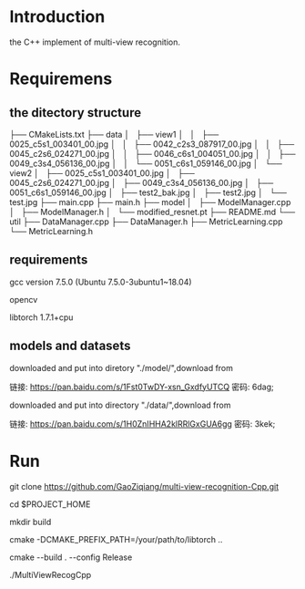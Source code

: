 # Introduction
the C++ implement of multi-view recognition.
# Requiremens
## the ditectory structure
├── CMakeLists.txt
├── data
│   ├── view1
│   │   ├── 0025_c5s1_003401_00.jpg
│   │   ├── 0042_c2s3_087917_00.jpg
│   │   ├── 0045_c2s6_024271_00.jpg
│   │   ├── 0046_c6s1_004051_00.jpg
│   │   ├── 0049_c3s4_056136_00.jpg
│   │   └── 0051_c6s1_059146_00.jpg
│   └── view2
│       ├── 0025_c5s1_003401_00.jpg
│       ├── 0045_c2s6_024271_00.jpg
│       ├── 0049_c3s4_056136_00.jpg
│       ├── 0051_c6s1_059146_00.jpg
│       ├── test2_bak.jpg
│       ├── test2.jpg
│       └── test.jpg
├── main.cpp
├── main.h
├── model
│   ├── ModelManager.cpp
│   ├── ModelManager.h
│   └── modified_resnet.pt
├── README.md
└── util
    ├── DataManager.cpp
    ├── DataManager.h
    ├── MetricLearning.cpp
    └── MetricLearning.h
## requirements
gcc version 7.5.0 (Ubuntu 7.5.0-3ubuntu1~18.04)

opencv

libtorch 1.7.1+cpu
## models and datasets
downloaded and put into diretory "./model/",download from 

链接: https://pan.baidu.com/s/1Fst0TwDY-xsn_GxdfyUTCQ  密码: 6dag;

downloaded and put into directory "./data/",download from 

链接: https://pan.baidu.com/s/1H0ZnIHHA2klRRlGxGUA6gg  密码: 3kek;
# Run
git clone https://github.com/GaoZiqiang/multi-view-recognition-Cpp.git

cd $PROJECT_HOME

mkdir build

cmake -DCMAKE_PREFIX_PATH=/your/path/to/libtorch ..

cmake --build . --config Release

./MultiViewRecogCpp

